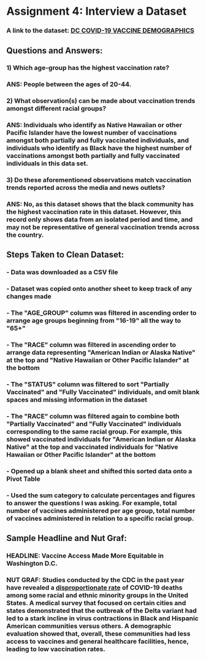 # __Assignment 4: Interview a Dataset__

### A link to the dataset: [DC COVID-19 VACCINE DEMOGRAPHICS](https://opendata.dc.gov/datasets/dc-covid-19-vaccine-demographics/explore)

## Questions and Answers:

### 1) Which age-group has the highest vaccination rate?
### ANS: People between the ages of 20-44. 

### 2) What observation(s) can be made about vaccination trends amongst different racial groups?
### ANS: Individuals who identify as Native Hawaiian or other Pacific Islander have the lowest number of vaccinations amongst both partially and fully vaccinated individuals, and individuals who identify as Black have the highest number of vaccinations amongst both partially and fully vaccinated individuals in this data set.

### 3) Do these aforementioned observations match vaccination trends reported across the media and news outlets?
### ANS: No, as this dataset shows that the black community has the highest vaccination rate in this dataset. However, this record only shows data from an isolated period and time, and may not be representative of general vaccination trends across the country.

## Steps Taken to Clean Dataset:

### - Data was downloaded as a CSV file
### - Dataset was copied onto another sheet to keep track of any changes made
### - The "AGE_GROUP" column was filtered in ascending order to arrange age groups beginning from "16-19" all the way to "65+"
### - The "RACE" column was filtered in ascending order to arrange data representing "American Indian or Alaska Native" at the top and "Native Hawaiian or Other Pacific Islander" at the bottom
### - The "STATUS" column was filtered to sort "Partially Vaccinated" and "Fully Vaccinated" individuals, and omit blank spaces and missing information in the dataset
### - The "RACE" column was filtered again to combine both "Partially Vaccinated" and "Fully Vaccinated" individuals corresponding to the same racial group. For example, this showed vaccinated individuals for "American Indian or Alaska Native" at the top and vaccinated individuals for "Native Hawaiian or Other Pacific Islander" at the bottom
### - Opened up a blank sheet and shifted this sorted data onto a Pivot Table 
### - Used the sum category to calculate percentages and figures to answer the questions I was asking. For example, total number of vaccines administered per age group, total number of vaccines administered in relation to a specific racial group.

## Sample Headline and Nut Graf:

### HEADLINE: Vaccine Access Made More Equitable in Washington D.C.

### NUT GRAF: Studies conducted by the CDC in the past year have revealed a [disproportionate rate](https://www.cdc.gov/coronavirus/2019-ncov/community/health-equity/racial-ethnic-disparities/disparities-deaths.html) of COVID-19 deaths among some racial and ethnic minority groups in the United States. A medical survey that focused on certain cities and states demonstrated that the outbreak of the Delta variant had led to a stark incline in virus contractions in Black and Hispanic American communities versus others. A demographic evaluation showed that, overall, these communities had less access to vaccines and general healthcare facilities, hence, leading to low vaccination rates.


